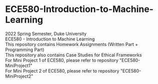 # ECE580-Introduction-to-Machine-Learning
2022 Spring Semester, Duke University  
ECE580 - Introduction to Machine Learning  
This repository contains Homework Assignments (Written Part + Programming Part)  
This repository also contains Case Studies for Ethical Frameworks  
For Mini Project 1 of ECE580, please refer to repository "ECE580-MiniProject1"  
For Mini Project 2 of ECE580, please refer to repository "ECE580-MiniProject2"  
